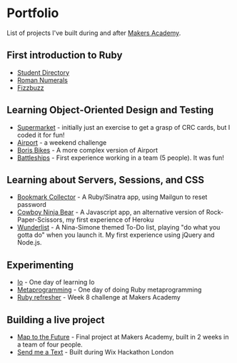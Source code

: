 Portfolio
=========

List of projects I've built during and after [Makers Academy].

First introduction to Ruby
-----------
 - [Student Directory]
 - [Roman Numerals]
 - [Fizzbuzz]

Learning Object-Oriented Design and Testing
-----------
- [Supermarket] - initially just an exercise to get a grasp of CRC cards, but I coded it for fun!
- [Airport] - a weekend challenge
- [Boris Bikes] - A more complex version of Airport
- [Battleships] - First experience working in a team (5 people). It was fun!

Learning about Servers, Sessions, and CSS
-----------
  - [Bookmark Collector] - A Ruby/Sinatra app, using Mailgun to reset password
  - [Cowboy Ninja Bear] - A Javascript app, an alternative version of Rock-Paper-Scissors, my first experience of Heroku
  - [Wunderlist] - A Nina-Simone themed To-Do list, playing "do what you gotta do" when you launch it. My first experience using jQuery and Node.js.

Experimenting
--------------
  - [Io] - One day of learning Io
  - [Metaprogramming] -  One day of doing Ruby metaprogramming
  - [Ruby refresher] - Week 8 challenge at Makers Academy

Building a live project
--------------
 - [Map to the Future] - Final project at Makers Academy, built in 2 weeks in a team of four people.
 - [Send me a Text] - Built during Wix Hackathon London

        
[Makers Academy]: http://www.makersacademy.com/
[Student Directory]: https://github.com/binaryberry/Student-Directory
[Roman Numerals]: https://github.com/binaryberry/Roman-Numerals-Kata
[Fizzbuzz]: https://github.com/binaryberry/FizzBuzz
[Supermarket]: https://github.com/binaryberry/Supermarket
[Airport]: https://github.com/binaryberry/Airport
[Boris Bikes]: https://github.com/binaryberry/Boris_Bikes
[Battleships]: https://github.com/binaryberry/Battleships
[Bookmark Collector]: https://github.com/binaryberry/bookmark-collector
[Cowboy Ninja Bear]: https://github.com/binaryberry/RockPaperScissors
[Wunderlist]: https://github.com/binaryberry/Wunderlist
[Io]: https://github.com/binaryberry/Io_experimenting
[Metaprogramming]: https://github.com/binaryberry/Metaprogramming
[Ruby refresher]: https://github.com/binaryberry/RubyRefresher
[Map to the Future]: https://github.com/binaryberry/map-to-the-future 
[Send me a Text]: https://github.com/binaryberry/sendmeatext

